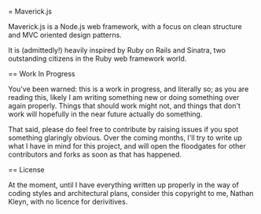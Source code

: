 = Maverick.js

Maverick.js is a Node.js web framework, with a focus on clean structure and MVC oriented design patterns.

It is (admittedly!) heavily inspired by Ruby on Rails and Sinatra, two outstanding citizens in the Ruby web framework world.

== Work In Progress

You've been warned: this is a work in progress, and literally so; as you are reading this, likely I am writing something new or doing something over again properly. Things that should work might not, and things that don't work will hopefully in the near future actually do something.

That said, please do feel free to contribute by raising issues if you spot something glaringly obvious. Over the coming months, I'll try to write up what I have in mind for this project, and will open the floodgates for other contributors and forks as soon as that has happened.

== License

At the moment, until I have everything written up properly in the way of coding styles and architectural plans, consider this copyright to me, Nathan Kleyn, with no licence for derivitives.
